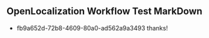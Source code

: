 ## OpenLocalization Workflow Test MarkDown
* fb9a652d-72b8-4609-80a0-ad562a9a3493 
thanks!<!--HONumber=Mar16_HO2-->
